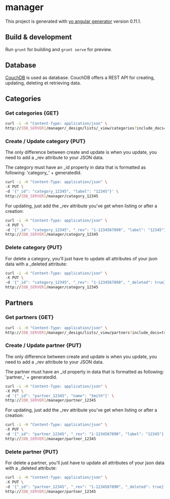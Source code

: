 # manager

This project is generated with [yo angular generator](https://github.com/yeoman/generator-angular)
version 0.11.1.

## Build & development

Run `grunt` for building and `grunt serve` for preview.


## Database
[CouchDB](http://couchdb.apache.org/) is used as database. CouchDB offers a REST API for creating, updating, deleting et retrieving data.


## Categories

### Get categories {GET}
```bash 
curl -i -H "Content-Type: application/json" \
http://[DB_SERVER]/manager/_design/lists/_view/categories?include_docs=true
```


### Create / Update category {PUT}
The only difference between create and update is when you update, you need to add a _rev attribute to your JSON data.

The category must have an \_id property in data that is formatted as following: 'category_' + generatedId.


```bash 
curl -i -H "Content-Type: application/json" \
-X PUT \
-d '{"_id": "category_12345", "label": "12345"}' \
http://[DB_SERVER]/manager/category_12345
```

For updating, just add the \_rev attribute you've get when listing or after a creation:  

```bash 
curl -i -H "Content-Type: application/json" \
-X PUT \
-d '{"_id": "category_12345", "_rev": "1-1234567890", "label": "12345"}' \
http://[DB_SERVER]/manager/category_12345
```

### Delete category {PUT}
For delete a category, you'll just have to update all attributes of your json data with a \_deleted attribute:


```bash 
curl -i -H "Content-Type: application/json" \
-X PUT \
-d '{"_id": "category_12345", "_rev": "1-1234567890", "_deleted": true}' \
http://[DB_SERVER]/manager/category_12345
```



## Partners

### Get partners {GET}
```bash 
curl -i -H "Content-Type: application/json" \
http://[DB_SERVER]/manager/_design/lists/_view/partners?include_docs=true
```


### Create / Update partner {PUT}
The only difference between create and update is when you update, you need to add a _rev attribute to your JSON data.

The partner must have an \_id property in data that is formatted as following: 'partner_' + generatedId.


```bash 
curl -i -H "Content-Type: application/json" \
-X PUT \
-d '{"_id": "partner_12345", "name": "Smith"}' \
http://[DB_SERVER]/manager/partner_12345
```

For updating, just add the \_rev attribute you've get when listing or after a creation:  

```bash 
curl -i -H "Content-Type: application/json" \
-X PUT \
-d '{"_id": "partner_12345", "_rev": "1-1234567890", "label": "12345"}' \
http://[DB_SERVER]/manager/partner_12345
```

### Delete partner {PUT}
For delete a partner, you'll just have to update all attributes of your json data with a \_deleted attribute:


```bash 
curl -i -H "Content-Type: application/json" \
-X PUT \
-d '{"_id": "partner_12345", "_rev": "1-1234567890", "_deleted": true}' \
http://[DB_SERVER]/manager/partner_12345
```
